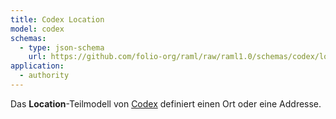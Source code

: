 ```yaml
---
title: Codex Location
model: codex
schemas:
  - type: json-schema
    url: https://github.com/folio-org/raml/raw/raml1.0/schemas/codex/location.json
application:
  - authority
---
```


Das **Location**-Teilmodell von [Codex](../codex) definiert einen Ort oder eine Addresse.
